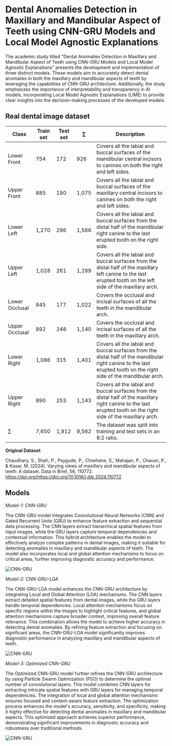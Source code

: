 # Dental Anomalies Detection in Maxillary and Mandibular Aspect of Teeth using CNN-GRU Models and Local Model Agnostic Explanations

The academic study titled "Dental Anomalies Detection in Maxillary and Mandibular Aspect of Teeth using CNN-GRU Models and Local Model Agnostic Explanations" presents the development and implementation of three distinct models. These models aim to accurately detect dental anomalies in both the maxillary and mandibular aspects of teeth by leveraging the capabilities of CNN-GRU architecture. Additionally, the study emphasizes the importance of interpretability and transparency in AI models, incorporating Local Model Agnostic Explanations (LIME) to provide clear insights into the decision-making processes of the developed models.

## Real dental image dataset

| Class         | Train set | Test set | ∑     | Description |
|---------------|-----------|----------|-------|-------------|
| Lower Front   | 754       | 172      | 926   | Covers all the labial and buccal surfaces of the mandibular central incisors to canines on both the right and left sides. |
| Upper Front   | 885       | 190      | 1,075 | Covers all the labial and buccal surfaces of the maxillary central incisors to canines on both the right and left sides. |
| Lower Left    | 1,270     | 296      | 1,566 | Covers all the labial and buccal surfaces from the distal half of the mandibular right canine to the last erupted tooth on the right side. |
| Upper Left    | 1,028     | 261      | 1,289 | Covers all the labial and buccal surfaces from the distal half of the maxillary left canine to the last erupted tooth on the left side of the maxillary arch. |
| Lower Occlusal| 845       | 177      | 1,022 | Covers the occlusal and incisal surfaces of all the teeth in the mandibular arch. |
| Upper Occlusal| 892       | 248      | 1,140 | Covers the occlusal and incisal surfaces of all the teeth in the maxillary arch. |
| Lower Right   | 1,086     | 315      | 1,401 | Covers all the labial and buccal surfaces from the distal half of the mandibular right canine to the last erupted tooth on the right side of the mandibular arch. |
| Upper Right   | 890       | 253      | 1,143 | Covers all the labial and buccal surfaces from the distal half of the maxillary right canine to the last erupted tooth on the right side of the maxillary arch. |
| ∑             | 7,650     | 1,912    | 9,562 | The dataset was split into training and test sets in an 8:2 ratio. |

**Original Dataset**

Chaudhary, S., Shah, P., Paygude, P., Chiwhane, S., Mahajan, P., Chavan, P., & Kasar, M. (2024). Varying views of maxillary and mandibular aspects of teeth: A dataset. Data in Brief, 56, 110772. https://doi.org/https://doi.org/10.1016/j.dib.2024.110772

## Models
*Model-1: CNN-GRU*

The CNN-GRU model integrates Convolutional Neural Networks (CNN) and Gated Recurrent Units (GRU) to enhance feature extraction and sequential data processing. The CNN layers extract hierarchical spatial features from input images, while the GRU layers capture temporal dependencies and contextual information. This hybrid architecture enables the model to effectively analyze complex patterns in dental images, making it suitable for detecting anomalies in maxillary and mandibular aspects of teeth. The model also incorporates local and global attention mechanisms to focus on critical areas, further improving diagnostic accuracy and performance.

![CNN-GRU](model1.png)

*Model-2: CNN-GRU-LGA*

The CNN-GRU-LGA model enhances the CNN-GRU architecture by integrating Local and Global Attention (LGA) mechanisms. The CNN layers extract detailed spatial features from dental images, while the GRU layers handle temporal dependencies. Local attention mechanisms focus on specific regions within the images to highlight critical features, and global attention mechanisms capture broader context, improving overall feature relevance. This combination allows the model to achieve higher accuracy in detecting dental anomalies. By refining feature extraction and focusing on significant areas, the CNN-GRU-LGA model significantly improves diagnostic performance in analyzing maxillary and mandibular aspects of teeth.

![CNN-GRU](model2.png)

*Model-3: Optimized CNN-GRU*

The Optimized CNN-GRU model further refines the CNN-GRU architecture by using Particle Swarm Optimization (PSO) to determine the optimal number of convolutional layers. This model combines CNN layers for extracting intricate spatial features with GRU layers for managing temporal dependencies. The integration of local and global attention mechanisms ensures focused and context-aware feature extraction. The optimization process enhances the model's accuracy, sensitivity, and specificity, making it highly effective for detecting dental anomalies in maxillary and mandibular aspects. This optimized approach achieves superior performance, demonstrating significant improvements in diagnostic accuracy and robustness over traditional methods.

![CNN-GRU](model3.png)
